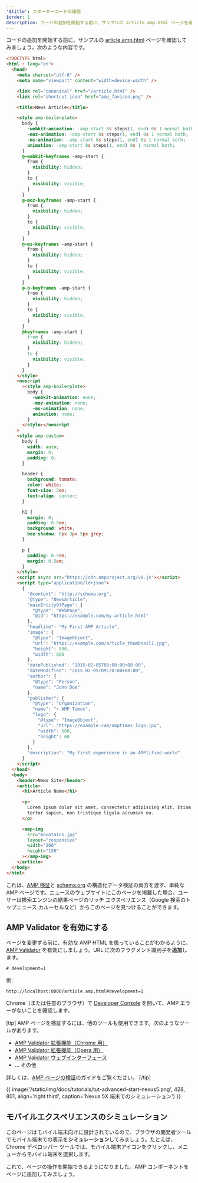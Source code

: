 ```yaml
---
'$title': スターターコードの確認
$order: 1
description: コードの追加を開始する前に、サンプルの article.amp.html ページを確認してみましょう。次のような内容です。 ...
---
```


コードの追加を開始する前に、サンプルの [article.amp.html](https://github.com/googlecodelabs/accelerated-mobile-pages-advanced/blob/master/article.amp.html) ページを確認してみましょう。次のような内容です。

```html
<!DOCTYPE html>
<html ⚡ lang="en">
  <head>
    <meta charset="utf-8" />
    <meta name="viewport" content="width=device-width" />

    <link rel="canonical" href="/article.html" />
    <link rel="shortcut icon" href="amp_favicon.png" />

    <title>News Article</title>

    <style amp-boilerplate>
      body {
        -webkit-animation: -amp-start 8s steps(1, end) 0s 1 normal both;
        -moz-animation: -amp-start 8s steps(1, end) 0s 1 normal both;
        -ms-animation: -amp-start 8s steps(1, end) 0s 1 normal both;
        animation: -amp-start 8s steps(1, end) 0s 1 normal both;
      }
      @-webkit-keyframes -amp-start {
        from {
          visibility: hidden;
        }
        to {
          visibility: visible;
        }
      }
      @-moz-keyframes -amp-start {
        from {
          visibility: hidden;
        }
        to {
          visibility: visible;
        }
      }
      @-ms-keyframes -amp-start {
        from {
          visibility: hidden;
        }
        to {
          visibility: visible;
        }
      }
      @-o-keyframes -amp-start {
        from {
          visibility: hidden;
        }
        to {
          visibility: visible;
        }
      }
      @keyframes -amp-start {
        from {
          visibility: hidden;
        }
        to {
          visibility: visible;
        }
      }
    </style>
    <noscript
      ><style amp-boilerplate>
        body {
          -webkit-animation: none;
          -moz-animation: none;
          -ms-animation: none;
          animation: none;
        }
      </style></noscript
    >
    <style amp-custom>
      body {
        width: auto;
        margin: 0;
        padding: 0;
      }

      header {
        background: tomato;
        color: white;
        font-size: 2em;
        text-align: center;
      }

      h1 {
        margin: 0;
        padding: 0.5em;
        background: white;
        box-shadow: 0px 3px 5px grey;
      }

      p {
        padding: 0.5em;
        margin: 0.5em;
      }
    </style>
    <script async src="https://cdn.ampproject.org/v0.js"></script>
    <script type="application/ld+json">
      {
        "@context": "http://schema.org",
        "@type": "NewsArticle",
        "mainEntityOfPage": {
          "@type": "WebPage",
          "@id": "https://example.com/my-article.html"
        },
        "headline": "My First AMP Article",
        "image": {
          "@type": "ImageObject",
          "url": "https://example.com/article_thumbnail1.jpg",
          "height": 800,
          "width": 800
        },
        "datePublished": "2015-02-05T08:00:00+08:00",
        "dateModified": "2015-02-05T09:20:00+08:00",
        "author": {
          "@type": "Person",
          "name": "John Doe"
        },
        "publisher": {
          "@type": "Organization",
          "name": "⚡ AMP Times",
          "logo": {
            "@type": "ImageObject",
            "url": "https://example.com/amptimes_logo.jpg",
            "width": 600,
            "height": 60
          }
        },
        "description": "My first experience in an AMPlified world"
      }
    </script>
  </head>
  <body>
    <header>News Site</header>
    <article>
      <h1>Article Name</h1>

      <p>
        Lorem ipsum dolor sit amet, consectetur adipiscing elit. Etiam egestas
        tortor sapien, non tristique ligula accumsan eu.
      </p>

      <amp-img
        src="mountains.jpg"
        layout="responsive"
        width="266"
        height="150"
      ></amp-img>
    </article>
  </body>
</html>
```

これは、[AMP 検証](../../../../documentation/guides-and-tutorials/learn/validation-workflow/validate_amp.md)と [schema.org](http://schema.org/) の構造化データ検証の両方を渡す、単純な AMP ページです。ニュースのウェブサイトにこのページを掲載した場合、ユーザーは検索エンジンの結果ページのリッチ エクスペリエンス（Google 検索のトップニュース カルーセルなど）からこのページを見つけることができます。

## AMP Validator を有効にする

ページを変更する前に、有効な AMP HTML を扱っていることがわかるように、[AMP Validator](../../../../documentation/guides-and-tutorials/learn/validation-workflow/validate_amp.md) を有効にしましょう。URL に次のフラグメント識別子を**追加**します。

```text
# development=1

```

例:

```text
http://localhost:8000/article.amp.html#development=1
```

Chrome（または任意のブラウザ）で [Developer Console](https://developer.chrome.com/devtools/docs/console) を開いて、AMP エラーがないことを確認します。

[tip] AMP ページを検証するには、他のツールも使用できます。次のようなツールがあります。

- [AMP Validator 拡張機能（Chrome 用）](https://chrome.google.com/webstore/detail/amp-validator/nmoffdblmcmgeicmolmhobpoocbbmknc)
- [AMP Validator 拡張機能（Opera 用）](https://addons.opera.com/en-gb/extensions/details/amp-validator/)
- [AMP Validator ウェブインターフェース](https://validator.ampproject.org/)
- ... その他

詳しくは、[AMP ページの検証](../../../../documentation/guides-and-tutorials/learn/validation-workflow/validate_amp.md)のガイドをご覧ください。 [/tip]

{{ image('/static/img/docs/tutorials/tut-advanced-start-nexus5.png', 428, 801, align='right third', caption='Nexus 5X 端末でのシミュレーション') }}

## モバイルエクスペリエンスのシミュレーション

このページはモバイル端末向けに設計されているので、ブラウザの開発者ツールでモバイル端末での表示を**シミュレーション**してみましょう。たとえば、Chrome デベロッパー ツールでは、モバイル端末アイコンをクリックし、メニューからモバイル端末を選択します。

これで、ページの操作を開始できるようになりました。AMP コンポーネントをページに追加してみましょう。
